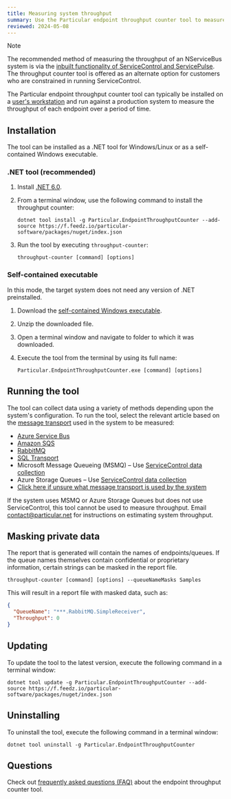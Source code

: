 ```yaml
---
title: Measuring system throughput
summary: Use the Particular endpoint throughput counter tool to measure the throughput of an NServiceBus system.
reviewed: 2024-05-08
---
```


> [!NOTE]
> The recommended method of measuring the throughput of an NServiceBus system is via the [inbuilt functionality of ServiceControl and ServicePulse](./../../servicepulse/usage.md).
> The throughput counter tool is offered as an alternate option for customers who are constrained in running ServiceControl.

The Particular endpoint throughput counter tool can typically be installed on a [user's workstation](faq.md#does-the-tool-need-to-run-on-my-production-server) and run against a production system to measure the throughput of each endpoint over a period of time.

## Installation

The tool can be installed as a .NET tool for Windows/Linux or as a self-contained Windows executable.

### .NET tool (recommended)

1. Install [.NET 6.0](https://dotnet.microsoft.com/en-us/download).
1. From a terminal window, use the following command to install the throughput counter:

   ```shell
   dotnet tool install -g Particular.EndpointThroughputCounter --add-source https://f.feedz.io/particular-software/packages/nuget/index.json
   ```

1. Run the tool by executing `throughput-counter`:

   ```shell
   throughput-counter [command] [options]
   ```

### Self-contained executable

In this mode, the target system does not need any version of .NET preinstalled.

1. Download the [self-contained Windows executable](https://s3.amazonaws.com/particular.downloads/EndpointThroughputCounter/Particular.EndpointThroughputCounter.zip).
1. Unzip the downloaded file.
1. Open a terminal window and navigate to folder to which it was downloaded.
1. Execute the tool from the terminal by using its full name:

   ```shell
   Particular.EndpointThroughputCounter.exe [command] [options]
   ```

## Running the tool

The tool can collect data using a variety of methods depending upon the system's configuration. To run the tool, select the relevant article based on the [message transport](/transports/) used in the system to be measured:

- [Azure Service Bus](azure-service-bus.md)
- [Amazon SQS](amazon-sqs.md)
- [RabbitMQ](rabbitmq.md)
- [SQL Transport](sql-transport.md)
- Microsoft Message Queueing (MSMQ) – Use [ServiceControl data collection](service-control.md)
- Azure Storage Queues – Use [ServiceControl data collection](service-control.md)
- [Click here if unsure what message transport is used by the system](determine-transport.md)

If the system uses MSMQ or Azure Storage Queues but does not use ServiceControl, this tool cannot be used to measure throughput. Email <a href="mailto:contact@particular.net">contact@particular.net</a> for instructions on estimating system throughput.

## Masking private data

The report that is generated will contain the names of endpoints/queues. If the queue names themselves contain confidential or proprietary information, certain strings can be masked in the report file.

```shell
throughput-counter [command] [options] --queueNameMasks Samples
```

This will result in a report file with masked data, such as:

```json
{
  "QueueName": "***.RabbitMQ.SimpleReceiver",
  "Throughput": 0
}
```

## Updating

To update the tool to the latest version, execute the following command in a terminal window:

```shell
dotnet tool update -g Particular.EndpointThroughputCounter --add-source https://f.feedz.io/particular-software/packages/nuget/index.json
```

## Uninstalling

To uninstall the tool, execute the following command in a terminal window:

```shell
dotnet tool uninstall -g Particular.EndpointThroughputCounter
```

## Questions

Check out [frequently asked questions (FAQ)](faq.md) about the endpoint throughput counter tool.
